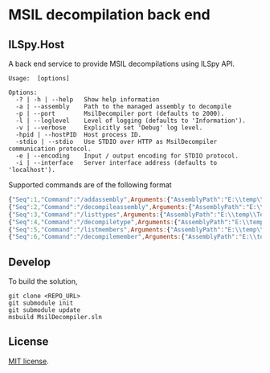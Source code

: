 # MSIL decompilation back end

## ILSpy.Host

A back end service to provide MSIL decompilations using ILSpy API.

```
Usage:  [options]

Options:
  -? | -h | --help   Show help information
  -a | --assembly    Path to the managed assembly to decompile
  -p | --port        MsilDecompiler port (defaults to 2000).
  -l | --loglevel    Level of logging (defaults to 'Information').
  -v | --verbose     Explicitly set 'Debug' log level.
  -hpid | --hostPID  Host process ID.
  -stdio | --stdio   Use STDIO over HTTP as MsilDecompiler communication protocol.
  -e | --encoding    Input / output encoding for STDIO protocol.
  -i | --interface   Server interface address (defaults to 'localhost').
```

Supported commands are of the following format

```javascript
{"Seq":1,"Command":"/addassembly",Arguments:{"AssemblyPath":"E:\\temp\\TestAssembly.dll"}}
{"Seq":2,"Command":"/decompileassembly",Arguments:{"AssemblyPath":"E:\\temp\\TestAssembly.dll"}}
{"Seq":3,"Command":"/listtypes",Arguments:{"AssemblyPath":"E:\\temp\\TestAssembly.dll"}}
{"Seq":4,"Command":"/decompiletype",Arguments:{"AssemblyPath":"E:\\temp\\TestAssembly.dll","Rid":2}}
{"Seq":5,"Command":"/listmembers",Arguments:{"AssemblyPath":"E:\\temp\\TestAssembly.dll","Rid":2}}
{"Seq":6,"Command":"/decompilemember",Arguments:{"AssemblyPath":"E:\\temp\\TestAssembly.dll","TypeRid":2,"MemberType":100663296,"MemberRid":1}}
```

## Develop

To build the solution,

```
git clone <REPO_URL>
git submodule init
git submodule update
msbuild MsilDecompiler.sln
```
## License

[MIT license](LICENSE.TXT).
